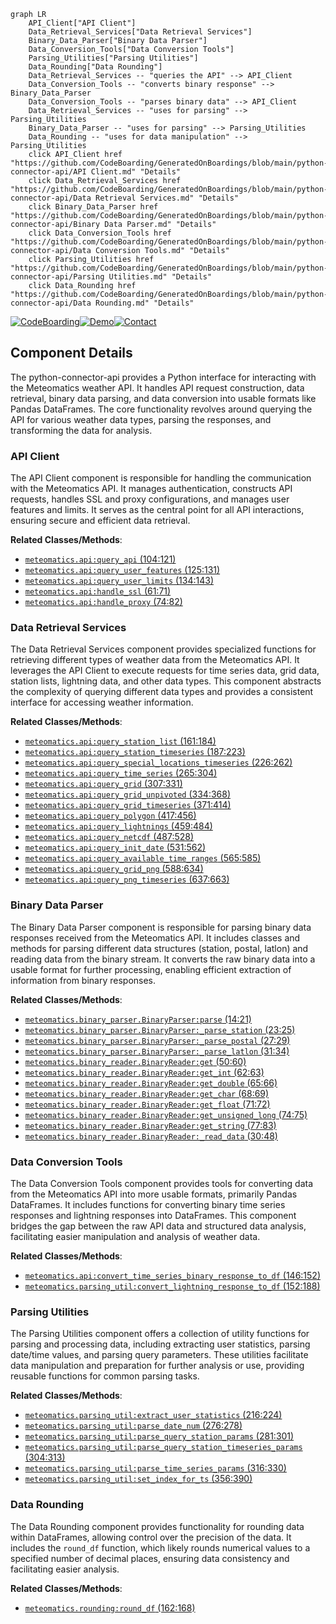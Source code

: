 ```mermaid
graph LR
    API_Client["API Client"]
    Data_Retrieval_Services["Data Retrieval Services"]
    Binary_Data_Parser["Binary Data Parser"]
    Data_Conversion_Tools["Data Conversion Tools"]
    Parsing_Utilities["Parsing Utilities"]
    Data_Rounding["Data Rounding"]
    Data_Retrieval_Services -- "queries the API" --> API_Client
    Data_Conversion_Tools -- "converts binary response" --> Binary_Data_Parser
    Data_Conversion_Tools -- "parses binary data" --> API_Client
    Data_Retrieval_Services -- "uses for parsing" --> Parsing_Utilities
    Binary_Data_Parser -- "uses for parsing" --> Parsing_Utilities
    Data_Rounding -- "uses for data manipulation" --> Parsing_Utilities
    click API_Client href "https://github.com/CodeBoarding/GeneratedOnBoardings/blob/main/python-connector-api/API Client.md" "Details"
    click Data_Retrieval_Services href "https://github.com/CodeBoarding/GeneratedOnBoardings/blob/main/python-connector-api/Data Retrieval Services.md" "Details"
    click Binary_Data_Parser href "https://github.com/CodeBoarding/GeneratedOnBoardings/blob/main/python-connector-api/Binary Data Parser.md" "Details"
    click Data_Conversion_Tools href "https://github.com/CodeBoarding/GeneratedOnBoardings/blob/main/python-connector-api/Data Conversion Tools.md" "Details"
    click Parsing_Utilities href "https://github.com/CodeBoarding/GeneratedOnBoardings/blob/main/python-connector-api/Parsing Utilities.md" "Details"
    click Data_Rounding href "https://github.com/CodeBoarding/GeneratedOnBoardings/blob/main/python-connector-api/Data Rounding.md" "Details"
```
[![CodeBoarding](https://img.shields.io/badge/Generated%20by-CodeBoarding-9cf?style=flat-square)](https://github.com/CodeBoarding/GeneratedOnBoardings)[![Demo](https://img.shields.io/badge/Try%20our-Demo-blue?style=flat-square)](https://www.codeboarding.org/demo)[![Contact](https://img.shields.io/badge/Contact%20us%20-%20codeboarding@gmail.com-lightgrey?style=flat-square)](mailto:codeboarding@gmail.com)

## Component Details

The python-connector-api provides a Python interface for interacting with the Meteomatics weather API. It handles API request construction, data retrieval, binary data parsing, and data conversion into usable formats like Pandas DataFrames. The core functionality revolves around querying the API for various weather data types, parsing the responses, and transforming the data for analysis.

### API Client
The API Client component is responsible for handling the communication with the Meteomatics API. It manages authentication, constructs API requests, handles SSL and proxy configurations, and manages user features and limits. It serves as the central point for all API interactions, ensuring secure and efficient data retrieval.


**Related Classes/Methods**:

- <a href="https://github.com/meteomatics/python-connector-api/blob/master/meteomatics/api.py#L104-L121" target="_blank" rel="noopener noreferrer">`meteomatics.api:query_api` (104:121)</a>
- <a href="https://github.com/meteomatics/python-connector-api/blob/master/meteomatics/api.py#L125-L131" target="_blank" rel="noopener noreferrer">`meteomatics.api:query_user_features` (125:131)</a>
- <a href="https://github.com/meteomatics/python-connector-api/blob/master/meteomatics/api.py#L134-L143" target="_blank" rel="noopener noreferrer">`meteomatics.api:query_user_limits` (134:143)</a>
- <a href="https://github.com/meteomatics/python-connector-api/blob/master/meteomatics/api.py#L61-L71" target="_blank" rel="noopener noreferrer">`meteomatics.api:handle_ssl` (61:71)</a>
- <a href="https://github.com/meteomatics/python-connector-api/blob/master/meteomatics/api.py#L74-L82" target="_blank" rel="noopener noreferrer">`meteomatics.api:handle_proxy` (74:82)</a>


### Data Retrieval Services
The Data Retrieval Services component provides specialized functions for retrieving different types of weather data from the Meteomatics API. It leverages the API Client to execute requests for time series data, grid data, station lists, lightning data, and other data types. This component abstracts the complexity of querying different data types and provides a consistent interface for accessing weather information.


**Related Classes/Methods**:

- <a href="https://github.com/meteomatics/python-connector-api/blob/master/meteomatics/api.py#L161-L184" target="_blank" rel="noopener noreferrer">`meteomatics.api:query_station_list` (161:184)</a>
- <a href="https://github.com/meteomatics/python-connector-api/blob/master/meteomatics/api.py#L187-L223" target="_blank" rel="noopener noreferrer">`meteomatics.api:query_station_timeseries` (187:223)</a>
- <a href="https://github.com/meteomatics/python-connector-api/blob/master/meteomatics/api.py#L226-L262" target="_blank" rel="noopener noreferrer">`meteomatics.api:query_special_locations_timeseries` (226:262)</a>
- <a href="https://github.com/meteomatics/python-connector-api/blob/master/meteomatics/api.py#L265-L304" target="_blank" rel="noopener noreferrer">`meteomatics.api:query_time_series` (265:304)</a>
- <a href="https://github.com/meteomatics/python-connector-api/blob/master/meteomatics/api.py#L307-L331" target="_blank" rel="noopener noreferrer">`meteomatics.api:query_grid` (307:331)</a>
- <a href="https://github.com/meteomatics/python-connector-api/blob/master/meteomatics/api.py#L334-L368" target="_blank" rel="noopener noreferrer">`meteomatics.api:query_grid_unpivoted` (334:368)</a>
- <a href="https://github.com/meteomatics/python-connector-api/blob/master/meteomatics/api.py#L371-L414" target="_blank" rel="noopener noreferrer">`meteomatics.api:query_grid_timeseries` (371:414)</a>
- <a href="https://github.com/meteomatics/python-connector-api/blob/master/meteomatics/api.py#L417-L456" target="_blank" rel="noopener noreferrer">`meteomatics.api:query_polygon` (417:456)</a>
- <a href="https://github.com/meteomatics/python-connector-api/blob/master/meteomatics/api.py#L459-L484" target="_blank" rel="noopener noreferrer">`meteomatics.api:query_lightnings` (459:484)</a>
- <a href="https://github.com/meteomatics/python-connector-api/blob/master/meteomatics/api.py#L487-L528" target="_blank" rel="noopener noreferrer">`meteomatics.api:query_netcdf` (487:528)</a>
- <a href="https://github.com/meteomatics/python-connector-api/blob/master/meteomatics/api.py#L531-L562" target="_blank" rel="noopener noreferrer">`meteomatics.api:query_init_date` (531:562)</a>
- <a href="https://github.com/meteomatics/python-connector-api/blob/master/meteomatics/api.py#L565-L585" target="_blank" rel="noopener noreferrer">`meteomatics.api:query_available_time_ranges` (565:585)</a>
- <a href="https://github.com/meteomatics/python-connector-api/blob/master/meteomatics/api.py#L588-L634" target="_blank" rel="noopener noreferrer">`meteomatics.api:query_grid_png` (588:634)</a>
- <a href="https://github.com/meteomatics/python-connector-api/blob/master/meteomatics/api.py#L637-L663" target="_blank" rel="noopener noreferrer">`meteomatics.api:query_png_timeseries` (637:663)</a>


### Binary Data Parser
The Binary Data Parser component is responsible for parsing binary data responses received from the Meteomatics API. It includes classes and methods for parsing different data structures (station, postal, latlon) and reading data from the binary stream. It converts the raw binary data into a usable format for further processing, enabling efficient extraction of information from binary responses.


**Related Classes/Methods**:

- <a href="https://github.com/meteomatics/python-connector-api/blob/master/meteomatics/binary_parser.py#L14-L21" target="_blank" rel="noopener noreferrer">`meteomatics.binary_parser.BinaryParser:parse` (14:21)</a>
- <a href="https://github.com/meteomatics/python-connector-api/blob/master/meteomatics/binary_parser.py#L23-L25" target="_blank" rel="noopener noreferrer">`meteomatics.binary_parser.BinaryParser:_parse_station` (23:25)</a>
- <a href="https://github.com/meteomatics/python-connector-api/blob/master/meteomatics/binary_parser.py#L27-L29" target="_blank" rel="noopener noreferrer">`meteomatics.binary_parser.BinaryParser:_parse_postal` (27:29)</a>
- <a href="https://github.com/meteomatics/python-connector-api/blob/master/meteomatics/binary_parser.py#L31-L34" target="_blank" rel="noopener noreferrer">`meteomatics.binary_parser.BinaryParser:_parse_latlon` (31:34)</a>
- <a href="https://github.com/meteomatics/python-connector-api/blob/master/meteomatics/binary_reader.py#L50-L60" target="_blank" rel="noopener noreferrer">`meteomatics.binary_reader.BinaryReader:get` (50:60)</a>
- <a href="https://github.com/meteomatics/python-connector-api/blob/master/meteomatics/binary_reader.py#L62-L63" target="_blank" rel="noopener noreferrer">`meteomatics.binary_reader.BinaryReader:get_int` (62:63)</a>
- <a href="https://github.com/meteomatics/python-connector-api/blob/master/meteomatics/binary_reader.py#L65-L66" target="_blank" rel="noopener noreferrer">`meteomatics.binary_reader.BinaryReader:get_double` (65:66)</a>
- <a href="https://github.com/meteomatics/python-connector-api/blob/master/meteomatics/binary_reader.py#L68-L69" target="_blank" rel="noopener noreferrer">`meteomatics.binary_reader.BinaryReader:get_char` (68:69)</a>
- <a href="https://github.com/meteomatics/python-connector-api/blob/master/meteomatics/binary_reader.py#L71-L72" target="_blank" rel="noopener noreferrer">`meteomatics.binary_reader.BinaryReader:get_float` (71:72)</a>
- <a href="https://github.com/meteomatics/python-connector-api/blob/master/meteomatics/binary_reader.py#L74-L75" target="_blank" rel="noopener noreferrer">`meteomatics.binary_reader.BinaryReader:get_unsigned_long` (74:75)</a>
- <a href="https://github.com/meteomatics/python-connector-api/blob/master/meteomatics/binary_reader.py#L77-L83" target="_blank" rel="noopener noreferrer">`meteomatics.binary_reader.BinaryReader:get_string` (77:83)</a>
- <a href="https://github.com/meteomatics/python-connector-api/blob/master/meteomatics/binary_reader.py#L30-L48" target="_blank" rel="noopener noreferrer">`meteomatics.binary_reader.BinaryReader:_read_data` (30:48)</a>


### Data Conversion Tools
The Data Conversion Tools component provides tools for converting data from the Meteomatics API into more usable formats, primarily Pandas DataFrames. It includes functions for converting binary time series responses and lightning responses into DataFrames. This component bridges the gap between the raw API data and structured data analysis, facilitating easier manipulation and analysis of weather data.


**Related Classes/Methods**:

- <a href="https://github.com/meteomatics/python-connector-api/blob/master/meteomatics/api.py#L146-L152" target="_blank" rel="noopener noreferrer">`meteomatics.api:convert_time_series_binary_response_to_df` (146:152)</a>
- <a href="https://github.com/meteomatics/python-connector-api/blob/master/meteomatics/parsing_util.py#L152-L188" target="_blank" rel="noopener noreferrer">`meteomatics.parsing_util:convert_lightning_response_to_df` (152:188)</a>


### Parsing Utilities
The Parsing Utilities component offers a collection of utility functions for parsing and processing data, including extracting user statistics, parsing date/time values, and parsing query parameters. These utilities facilitate data manipulation and preparation for further analysis or use, providing reusable functions for common parsing tasks.


**Related Classes/Methods**:

- <a href="https://github.com/meteomatics/python-connector-api/blob/master/meteomatics/parsing_util.py#L216-L224" target="_blank" rel="noopener noreferrer">`meteomatics.parsing_util:extract_user_statistics` (216:224)</a>
- <a href="https://github.com/meteomatics/python-connector-api/blob/master/meteomatics/parsing_util.py#L276-L278" target="_blank" rel="noopener noreferrer">`meteomatics.parsing_util:parse_date_num` (276:278)</a>
- <a href="https://github.com/meteomatics/python-connector-api/blob/master/meteomatics/parsing_util.py#L281-L301" target="_blank" rel="noopener noreferrer">`meteomatics.parsing_util:parse_query_station_params` (281:301)</a>
- <a href="https://github.com/meteomatics/python-connector-api/blob/master/meteomatics/parsing_util.py#L304-L313" target="_blank" rel="noopener noreferrer">`meteomatics.parsing_util:parse_query_station_timeseries_params` (304:313)</a>
- <a href="https://github.com/meteomatics/python-connector-api/blob/master/meteomatics/parsing_util.py#L316-L330" target="_blank" rel="noopener noreferrer">`meteomatics.parsing_util:parse_time_series_params` (316:330)</a>
- <a href="https://github.com/meteomatics/python-connector-api/blob/master/meteomatics/parsing_util.py#L356-L390" target="_blank" rel="noopener noreferrer">`meteomatics.parsing_util:set_index_for_ts` (356:390)</a>


### Data Rounding
The Data Rounding component provides functionality for rounding data within DataFrames, allowing control over the precision of the data. It includes the `round_df` function, which likely rounds numerical values to a specified number of decimal places, ensuring data consistency and facilitating easier analysis.


**Related Classes/Methods**:

- <a href="https://github.com/meteomatics/python-connector-api/blob/master/meteomatics/rounding.py#L162-L168" target="_blank" rel="noopener noreferrer">`meteomatics.rounding:round_df` (162:168)</a>